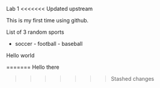 Lab 1 
<<<<<<< Updated upstream

This is my first time using github. 

List of 3 random sports 
- soccer - football - baseball 
 
 Hello world
 
=======
Hello there 
>>>>>>> Stashed changes
